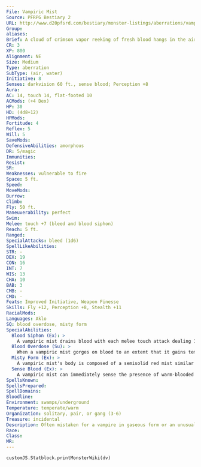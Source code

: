 ```yaml
---
File: Vampiric Mist
Source: PFRPG Bestiary 2
URL: http://www.d20pfsrd.com/bestiary/monster-listings/aberrations/vampiric-mist
Group: 
aliases: 
Brief: A cloud of crimson vapor reeking of fresh blood hangs in the air, reaching out with lashing claws.
CR: 3
XP: 800
Alignment: NE
Size: Medium
Type: aberration
SubType: (air, water)
Initiative: 8
Senses: darkvision 60 ft., sense blood; Perception +8
Aura: 
AC: 14, touch 14, flat-footed 10
ACMods: (+4 Dex)
HP: 30
HD: (4d8+12)
HPMods: 
Fortitude: 4
Reflex: 5
Will: 5
SaveMods: 
DefensiveAbilities: amorphous
DR: 5/magic
Immunities: 
Resist: 
SR: 
Weaknesses: vulnerable to fire
Space: 5 ft.
Speed: 
MoveMods: 
Burrow: 
Climb: 
Fly: 50 ft.
Maneuverability: perfect
Swim: 
Melee: touch +7 (bleed and blood siphon)
Reach: 5 ft.
Ranged: 
SpecialAttacks: bleed (1d6)
SpellLikeAbilities: 
STR: -
DEX: 19
CON: 16
INT: 7
WIS: 13
CHA: 10
BAB: 3
CMB: -
CMD: -
Feats: Improved Initiative, Weapon Finesse
Skills: Fly +12, Perception +8, Stealth +11
RacialMods: 
Languages: Aklo
SQ: blood overdose, misty form
SpecialAbilities:
  Blood Siphon (Ex): >
    A vampiric mist drains blood with each melee touch attack dealing 1d3 points of Constitution damage. Every time a vampiric mist damages a creature in this way, it heals 1d8 hit points. Hit points healed in excess of its maximum are gained as temporary hit points, to a maximum amount equal to its Constitution score. These temporary hit points last for 1 hour.
  Blood Overdose (Su): >
    When a vampiric mist gorges on blood to an extent that it gains temporary hit points, it moves much more quickly. It gains a +2 bonus to its Armor Class and on Reflex saves, and can take one additional move action each round.
  Misty Form (Ex): >
    A vampiric mist's body is composed of a semisolid red mist similar in consistency to thick foam. The vampiric mist does not have a Strength score, and it cannot manipulate or wear solid objects. This form grants it the amorphous defensive ability, and allows it to move through areas as small as 1 inch in diameter with no reduction to its speed. The creature can speak in a hissing voice. A vampiric mist cannot enter water or other fluids, and is treated as a creature two size categories smaller than its actual size (Tiny for most vampiric mists) for the purposes of how wind affects it.
  Sense Blood (Ex): >
    A vampiric mist can immediately sense the presence of warm-blooded creatures in a 60-foot radius as if by scent. It can detect exposed blood within a mile.
SpellsKnown: 
SpellsPrepared: 
SpellDomains: 
Bloodline: 
Environment: swamps/underground
Temperature: temperate/warm
Organization: solitary, pair, or gang (3-6)
Treasure: incidental
Description: Often mistaken for a vampire in gaseous form or an unusual type of air elemental, the vampiric mist is in fact a strange form of aberrant life. With an amorphous body that consists as much of fluid as it does of air, this creature dwells in swamps or moist underground regions where its vulnerability to heat isn't as much of a concern.  Although somewhat intelligent, vampiric mists do not form societies. They sometimes form into small gangs, but even then they show little interest in working together. Much of a vampiric mist's time is spent seeking prey-a pursuit that the monster often shows great creativity in accomplishing. The creatures' propensity for taking on vague, skeletal forms of the creatures whose blood they drink only further adds to their mystique and fuels rumors that they have connections to the undead. Indeed, many vampiric mists enjoy using this common misconception to their advantage, causing foes to use foolish tactics-such as tricking spellcasters into using positive energy against them as if they were undead monsters.
Race: 
Class: 
MR: 
---
```

```dataviewjs
customJS.Statblock.printMonsterWiki(dv)
```
